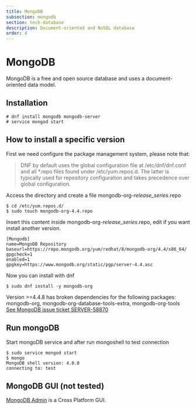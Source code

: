 ```yaml
---
title: MongoDB
subsection: mongodb
section: tech-database
description: Document-oriented and NoSQL database
order: 4
---
```


# MongoDB 

MongoDB is a free and open source database and uses a document-oriented data model.

## Installation 

```
# dnf install mongodb mongodb-server
# service mongod start
```

## How to install a specific version 

First we need configure the package management system, please note that:

> DNF by default uses the global configuration file at /etc/dnf/dnf.conf and all *.repo files found under /etc/yum.repos.d. The
latter is typically used for repository configuration and takes precedence over global configuration.

Access the directory and create a file mongodb-org-*release_series*.repo

```
$ cd /etc/yum.repos.d/
$ sudo touch mongodb-org-4.4.repo  
```

Insert this content inside mongodb-org-*release_series*.repo, edit if you want install another version.

```
[Mongodb]
name=MongoDB Repository
baseurl=https://repo.mongodb.org/yum/redhat/8/mongodb-org/4.4/x86_64/
gpgcheck=1
enabled=1
gpgkey=https://www.mongodb.org/static/pgp/server-4.4.asc
```

Now you can install with dnf

```
$ sudo dnf install -y mongodb-org
```

Version >=4.4.8 has broken dependencies for the following packages:
mongodb-org, mongodb-org-database-tools-extra, mongodb-org-tools
[See MongoDB issue ticket SERVER-58870](https://jira.mongodb.org/browse/SERVER-58870)

## Run mongoDB 

Start mongoDB service and after run mongoshell to test connection  

```
$ sudo service mongod start
$ mongo
MongoDB shell version: 4.0.0
connecting to: test
```

## MongoDB GUI (not tested)

[MongoDB Admin](https://github.com/hatamiarash7/MongoDB_Admin/wiki/1.-Getting-Start) is a Cross Platform GUI.
